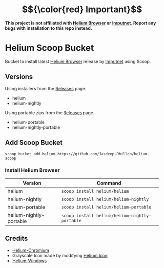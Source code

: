 # $${\color{red} Important}$$ 
**This project is not affiliated with [Helium Browser](https://github.com/imputnet/helium-windows) or [Imputnet](https://github.com/imputnet). Report any bugs with installation to this repo instead.**

# Helium Scoop Bucket

Bucket to install latest [Helium Browser](https://github.com/imputnet/helium-windows) release by [Imputnet](https://github.com/imputnet) using Scoop.

## Versions

Using installers from the [Releases](https://github.com/imputnet/helium-windows/releases) page.

- helium
- helium-nightly

Using portable zips from the [Releases](https://github.com/imputnet/helium-windows/releases) page.

- helium-portable
- helium-nightly-portable

## Add Scoop Bucket

```
scoop bucket add helium https://github.com/Jasdeep-Dhillon/helium-scoop
```

### Install Helium Browser

| Version                 | Command                                        |
| ----------------------- | ---------------------------------------------- |
| helium                  | `scoop install helium/helium`                 |
| helium-nightly          | `scoop install helium/helium-nightly`          |
| helium-portable         | `scoop install helium/helium-portable`         |
| helium-nightly-portable | `scoop install helium/helium-nightly-portable` |

## Credits
- [Helium-Chromium](https://github.com/imputnet/helium-chromium)
- Grayscale Icon made by modifying [Helium Icon](https://github.com/imputnet/helium-chromium/blob/main/resources/branding/app_icon/raw.png) 
- [Helium-Windows](https://github.com/imputnet/helium-windows)
